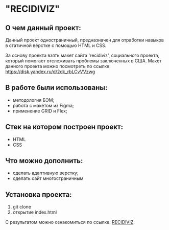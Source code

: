 # "RECIDIVIZ"

## О чем данный проект:

Данный проект одностраничный, предназначен для отработки навыков в статичной вёрстке с помощью HTML и CSS. 

За основу проекта взять макет сайта 'recidiviz', социального проекта, который помогает отслеживать проблемы заключенных в США. Макет данного проекта можно посмотреть по ссылке:  
https://disk.yandex.ru/d/2dk_rbLCvVVzwg

## В работе были использованы:
+ методология БЭМ;
+ работа с макетом из Figma;
+ применение GRID и Flex;

## Стек на котором построен проект:
+ HTML
+ CSS

## Что можно дополнить:
+ сделать адаптивную верстку;
+ сделать сайт многостраничным

## Установка проекта:
1. git clone
2. открытие index.html

С результатом можно ознакомиться по ссылке: [RECIDIVIZ](https://rocketsaladgirl.github.io/Recidiviz/).




